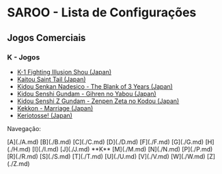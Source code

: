 # SAROO - Lista de Configurações

## Jogos Comerciais

### K - Jogos

- [K-1 Fighting Illusion Shou (Japan)](../../../Regions/Retails/Japan/T-26102G/README.md)
- [Kaitou Saint Tail (Japan)](../../../Regions/Retails/Japan/T-28201G/README.md)
- [Kidou Senkan Nadesico - The Blank of 3 Years (Japan)](../../../Regions/Retails/Japan/GS-9195/README.md)
- [Kidou Senshi Gundam - Gihren no Yabou (Japan)](../../../Regions/Retails/Japan/T-13327G/README.md)
- [Kidou Senshi Z Gundam - Zenpen Zeta no Kodou (Japan)](../../../Regions/Retails/Japan/T-13315G/README.md)
- [Kekkon - Marriage (Japan)](../../../Regions/Retails/Japan/T-10501G/README.md)
- [Keriotosse! (Japan)](../../../Regions/Retails/Japan/T-30306G/README.md)

Navegação:

<!-- [# (0-9)](./09.md) --> [A](./A.md) [B](./B.md) [C](./C.md) [D](./D.md) <!-- [E](./E.md) --> [F](./F.md) [G](./G.md) [H](./H.md) [I](./I.md) [J](./J.md) **K** <!-- [L](./L.md) --> [M](./M.md) [N](./N.md) <!-- [O](./O.md) --> [P](./P.md) <!-- [Q](./Q.md) --> [R](./R.md) [S](./S.md) [T](./T.md) [U](./U.md) [V](./V.md) [W](./W.md) <!-- [X](./X.md) --> <!-- [Y](./Y.md) --> [Z](./Z.md)
